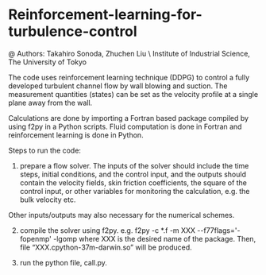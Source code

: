 # Reinforcement-learning-for-turbulence-control

@ Authors: 
  Takahiro Sonoda, Zhuchen Liu \\
  Institute of Industrial Science,
  The University of Tokyo

The code uses reinforcement learning technique (DDPG) to control a fully developed turbulent channel flow by wall blowing and suction. The measurement quantities (states) can be set as the velocity profile at a single plane away from the wall.

Calculations are done by importing a Fortran based package compiled by using f2py in a Python scripts.
Fluid computation is done in Fortran and reinforcement learning is done in Python.

Steps to run the code:

1. prepare a flow solver.
The inputs of the solver should include the time steps, initial conditions, and the control input,
and the outputs should contain the velocity fields, skin friction coefficients, the square of the control input,
or other variables for monitoring the calculation, e.g. the bulk velocity etc.

Other inputs/outputs may also necessary for the numerical schemes.

2. compile the solver using f2py.
e.g. f2py -c *.f -m XXX --f77flags='-fopenmp' -lgomp
where XXX is the desired name of the package.
Then, file “XXX.cpython-37m-darwin.so” will be produced.

3. run the python file, call.py.
